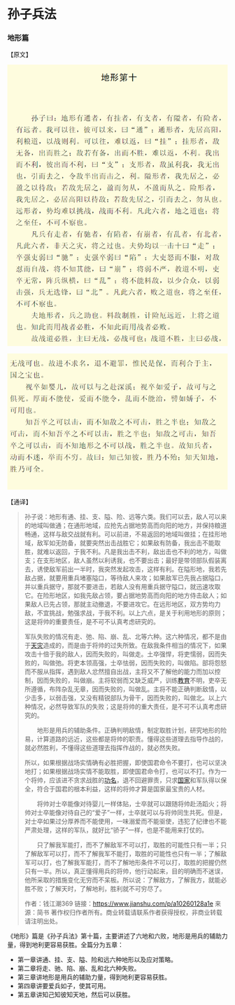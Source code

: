 # 孙子兵法

### 地形篇

【原文】

![image-20220614223808679](地形第十.assets/image-20220614223808679.png)

![image-20220614223822394](地形第十.assets/image-20220614223822394.png)

【通译】

>   孙子说：地形有通、挂、支、隘、险、远等六类。我们可以去，敌人可以来的地域叫做通；在通形地域，应抢先占据地势高而向阳的地方，并保持粮道畅通，这样与敌交战就有利。可以前进，不易返回的地域叫做挂；在挂形地域，敌军如无防备，就要突然出击战胜它；如果敌有防备，我出击不能取胜，就难以返回，于我不利。凡是我出击不利，敌出击也不利的地方，叫做支；在支形地区，敌人虽然以利诱我，也不要出击；最好是带领部队假装离去，诱使敌军前出一半时，我突然发起攻击，这样有利。在隘形地，我若先敌占据，就要用重兵堵塞隘口，等待敌人来攻；如果敌军已先我占据隘口，并以重兵据守，那就不要进击，若敌人没有用重兵据守隘口，就迅速攻取它。在险形地区，如我先敌占领，要占据地势高而向阳的地方侍击敌人；如果敌人已先占领，那就主动撤退，不要进攻它。在远形地区，双方势均力敌，不宜挑战，勉强求战，于我不利。以上六点，是关于利用地形的原则；这是将帅的重要责任，是不可不认真考虑研究的。
>
> ​    军队失败的情况有走、弛、陷、崩、乱、北等六种。这六种情况，都不是由于[天灾](http://www.gushicimingju.com/tag/371.html)造成的，而是由于将帅的过失所致。在敌我条件相当的情况下，如果攻击十倍于我的敌人，因而失败的，叫做走。土卒强悍，将吏懦弱，因而失败的，叫做弛。将吏本领高强，士卒怯弱，因而失败的，叫做陷。部将怨怒而不服从指挥，遇到敌人忿然擅自出战，主将又不了解他的能力而加以控制，因而失败的，叫做崩。主将软弱而又缺乏威严，训练[教育](http://www.gushicimingju.com/tag/163.html)不明，吏卒无所遵循，布阵杂乱无章，因而失败的，叫做乱。主将不能正确判断敌情，以少击多，以弱击强，又没有精锐部队为骨干，因而失败的，叫做北。以上六种情况，必然导致军队的失败；这是将帅的重大责任，是不可不认真考虑研究的。
>
> 　　地形是用兵的辅助条件。正确判明敌情，制定取胜计划，研究地形的险易，计算道路的远近，这些都是将帅的职责。懂得这些道理去指导作战的，就必然胜利，不懂得这些道理去指挥作战的，就必然失败。
>
> ​    所以，如果根据战场实情确有必胜把握，即使国君命令不要打，也可以坚决地打；如果根据战场实情不能取胜，即使国君命令打，也可以不打。作为一个将帅，应该进不贪求战胜的[功名](http://www.gushicimingju.com/tag/360.html)，退不回避罪责，只求[国家](http://www.gushicimingju.com/tag/500.html)和军队得以保全，符合于国君的根本利益，这样的将帅才算是国家最宝贵的人材。
>
> 　　将帅对士卒能像对待婴儿一样体贴，士卒就可以跟随将帅赴汤蹈火；将帅对士卒能像对待自己的“爱子”一样，士卒就可以与将帅同生共死。但是，对士卒如果过分厚养而不能使用，一味溺爱而不能驱使，违犯了纪律也不能严肃处理，这样的军队，就好比“骄子”一样，也是不能用来打仗的。
>
> 　　只了解我军能打，而不了解敌军不可以打，取胜的可能性只有一半；只了解敌军可以打，而不了解我军不能打，取胜的可能性也只有一半；了解敌军可以打，也了解我军能打，而不了解地形条件不可以打，取胜的把握仍然只有一半。所以，真正懂得用兵的将帅，他行动起来，目的明确而不迷误，他所采取的措施变化无穷而不呆板。所以说：了解敌方，了解我方，就能必胜不败；了解天时，了解地利，胜利就不可穷尽了。
>
> 作者：钱江潮369
> 链接：https://www.jianshu.com/p/a10260128a1e
> 来源：简书
> 著作权归作者所有。商业转载请联系作者获得授权，非商业转载请注明出处。

《地形》篇是《孙子兵法》第十篇，主要讲述了六地和六败，地形是用兵的辅助力量，得到地利更容易获胜。全篇分为五章：

- 第一章讲通、挂、支、隘、险和远六种地形以及应对策略。
- 第二章将走、驰、陷、崩、乱和北六种失败。
- 第三章讲地形是用兵的辅助力量，得到地利更容易获胜。
- 第四章讲要爱兵如子，使其可用。
- 第五章讲知己知彼知天地，然后可以获胜。